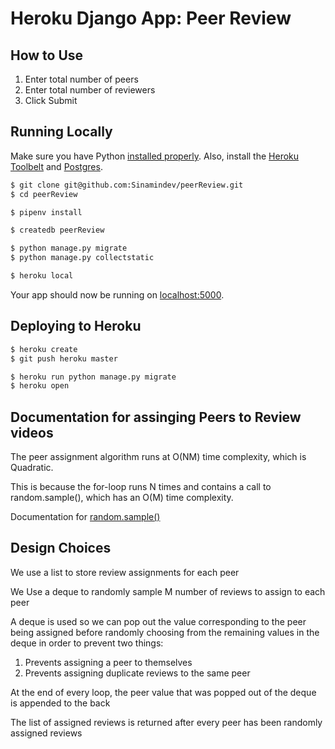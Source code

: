 # Heroku Django App: Peer Review



## How to Use

 1. Enter total number of peers
 2. Enter total number of reviewers
 3. Click Submit

## Running Locally

Make sure you have Python [installed properly](http://install.python-guide.org).  Also, install the [Heroku Toolbelt](https://toolbelt.heroku.com/) and [Postgres](https://devcenter.heroku.com/articles/heroku-postgresql#local-setup).

```sh
$ git clone git@github.com:Sinamindev/peerReview.git
$ cd peerReview

$ pipenv install

$ createdb peerReview

$ python manage.py migrate
$ python manage.py collectstatic

$ heroku local
```

Your app should now be running on [localhost:5000](http://localhost:5000/).

## Deploying to Heroku

```sh
$ heroku create
$ git push heroku master

$ heroku run python manage.py migrate
$ heroku open
```
## Documentation for assinging Peers to Review videos
The peer assignment algorithm runs at O(NM) time complexity, which is Quadratic.

This is because the for-loop runs N times and contains a call to random.sample(), which has an O(M) time complexity.

Documentation for [random.sample()](https://hg.python.org/cpython/file/ab500b297900/Lib/random.py#l267)

## Design Choices
We use a list to store review assignments for each peer

We Use a deque to randomly sample M number of reviews to assign to each peer
 
A deque is used so we can pop out the value corresponding to the peer being assigned before randomly choosing from the remaining values in the deque in order to prevent two things:
 1. Prevents assigning a peer to themselves
 2. Prevents assigning duplicate reviews to the same peer

At the end of every loop, the peer value that was popped out of the deque is appended to the back

The list of assigned reviews is returned after every peer has been randomly assigned reviews
